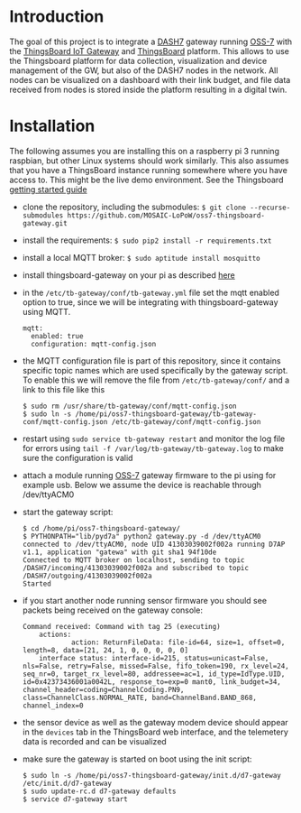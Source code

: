 # Introduction

The goal of this project is to integrate a [DASH7](http://www.dash7-alliance.org/) gateway running [OSS-7](http://mosaic-lopow.github.io/dash7-ap-open-source-stack/)
 with the [ThingsBoard IoT Gateway](https://github.com/thingsboard/thingsboard-gateway) and [ThingsBoard](https://github.com/thingsboard/thingsboard) platform. This allows to use the Thingsboard platform for data collection, visualization and device management
 of the GW, but also of the DASH7 nodes in the network. All nodes can be visualized on a dashboard with their link budget, and file data received from nodes is stored 
 inside the platform resulting in a digital twin.

# Installation

The following assumes you are installing this on a raspberry pi 3 running raspbian, but other Linux systems should work similarly.
This also assumes that you have a ThingsBoard instance running somewhere where you have access to. This might be the live demo environment.
See the Thingsboard [getting started guide](https://thingsboard.io/docs/getting-started-guides/helloworld/)

- clone the repository, including the submodules: `$ git clone --recurse-submodules https://github.com/MOSAIC-LoPoW/oss7-thingsboard-gateway.git`
- install the requirements: `$ sudo pip2 install -r requirements.txt`
- install a local MQTT broker: `$ sudo aptitude install mosquitto`
- install thingsboard-gateway on your pi as described [here](https://thingsboard.io/docs/iot-gateway/install/rpi/)
- in the `/etc/tb-gateway/conf/tb-gateway.yml` file set the mqtt enabled option to true, since we will be integrating with thingsboard-gateway using MQTT.
    ```
    mqtt:
      enabled: true
      configuration: mqtt-config.json
    ```
- the MQTT configuration file is part of this repository, since it contains specific topic names which are used specifically by the gateway script.
To enable this we will remove the file from `/etc/tb-gateway/conf/` and a link to this file like this
    ```
    $ sudo rm /usr/share/tb-gateway/conf/mqtt-config.json
    $ sudo ln -s /home/pi/oss7-thingsboard-gateway/tb-gateway-conf/mqtt-config.json /etc/tb-gateway/conf/mqtt-config.json
    
    ```
- restart using `sudo service tb-gateway restart` and monitor the log file for errors using `tail -f /var/log/tb-gateway/tb-gateway.log` to make sure the configuration is valid
- attach a module running [OSS-7](http://mosaic-lopow.github.io/dash7-ap-open-source-stack/) gateway firmware to the pi using for example usb. Below we assume the device is reachable through /dev/ttyACM0

- start the gateway script:
    ```
    $ cd /home/pi/oss7-thingsboard-gateway/ 
    $ PYTHONPATH="lib/pyd7a" python2 gateway.py -d /dev/ttyACM0
    connected to /dev/ttyACM0, node UID 41303039002f002a running D7AP v1.1, application "gatewa" with git sha1 94f10de
    Connected to MQTT broker on localhost, sending to topic /DASH7/incoming/41303039002f002a and subscribed to topic /DASH7/outgoing/41303039002f002a
    Started
    ```
- if you start another node running sensor firmware you should see packets being received on the gateway console:
    ```
    Command received: Command with tag 25 (executing)
        actions:
                action: ReturnFileData: file-id=64, size=1, offset=0, length=8, data=[21, 24, 1, 0, 0, 0, 0, 0]
        interface status: interface-id=215, status=unicast=False, nls=False, retry=False, missed=False, fifo_token=190, rx_level=24, seq_nr=0, target_rx_level=80, addressee=ac=1, id_type=IdType.UID, id=0x42373436001a0042L, response_to=exp=0 mant0, link_budget=34, channel_header=coding=ChannelCoding.PN9, class=ChannelClass.NORMAL_RATE, band=ChannelBand.BAND_868, channel_index=0
    ```
- the sensor device as well as the gateway modem device should appear in the `devices` tab in the ThingsBoard web interface, and the telemetery data is recorded and can be visualized
- make sure the gateway is started on boot using the init script:
    ```
    $ sudo ln -s /home/pi/oss7-thingsboard-gateway/init.d/d7-gateway /etc/init.d/d7-gateway
    $ sudo update-rc.d d7-gateway defaults
    $ service d7-gateway start
    ```
